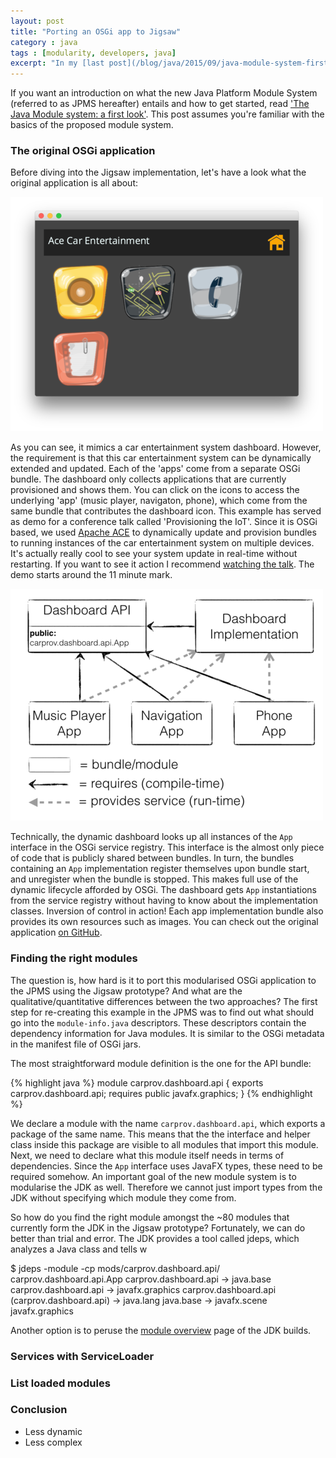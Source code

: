 ```yaml
---
layout: post
title: "Porting an OSGi app to Jigsaw" 
category : java 
tags : [modularity, developers, java]
excerpt: "In my [last post](/blog/java/2015/09/java-module-system-first-look) I introduced the new Java Module system with a small example. As of September, there is an implementation to play with (codename Jigsaw). After some introductory playing around, I did what any curious coder does: port a well-known (and not entirely trivial) codebase to the new shiny toy. In this case, I took a small dynamic dashboard based on OSGi and implemented it using the proposed Java Module System."
---
```


If you want an introduction on what the new Java Platform Module System (referred to as JPMS hereafter) entails and how to get started, read ['The Java Module system: a first look'](/blog/java/2015/09/java-module-system-first-look). 
This post assumes you're familiar with the basics of the proposed module system.

### The original OSGi application
Before diving into the Jigsaw implementation, let's have a look what the original application is all about:

![Carprov application](/pics/carprov.png)

As you can see, it mimics a car entertainment system dashboard. 
However, the requirement is that this car entertainment system can be dynamically extended and updated. 
Each of the 'apps' come from a separate OSGi bundle. 
The dashboard only collects applications that are currently provisioned and shows them. 
You can click on the icons to access the underlying 'app' (music player, navigaton, phone), which come from the same bundle that contributes the dashboard icon. 
This example has served as demo for a conference talk called 'Provisioning the IoT'. 
Since it is OSGi based, we used [Apache ACE](https://ace.apache.org) to dynamically update and provision bundles to running instances of the car entertainment system on multiple devices. 
It's actually really cool to see your system update in real-time without restarting. 
If you want to see it action I recommend [watching the talk](https://vimeo.com/126446916). 
The demo starts around the 11 minute mark.

![Carprov architecture](/pics/carprov-arch.png)

Technically, the dynamic dashboard looks up all instances of the ```App``` interface in the OSGi service registry. 
This interface is the almost only piece of code that is publicly shared between bundles. 
In turn, the bundles containing an ```App``` implementation register themselves upon bundle start, and unregister when the bundle is stopped. 
This makes full use of the dynamic lifecycle afforded by OSGi. 
The dashboard gets ```App``` instantiations from the service registry without having to know about the implementation classes. 
Inversion of control in action! 
Each app implementation bundle also provides its own resources such as images. 
You can check out the original application [on GitHub](https://github.com/sandermak/carprov).

### Finding the right modules
The question is, how hard is it to port this modularised OSGi application to the JPMS using the Jigsaw prototype? 
And what are the qualitative/quantitative differences between the two approaches? 
The first step for re-creating this example in the JPMS was to find out what should go into the ```module-info.java``` descriptors. 
These descriptors contain the dependency information for Java modules. 
It is similar to the OSGi metadata in the manifest file of OSGi jars.

The most straightforward module definition is the one for the API bundle:

{% highlight java %}
module carprov.dashboard.api {
   exports carprov.dashboard.api;
   requires public javafx.graphics;
}
{% endhighlight %}

We declare a module with the name ```carprov.dashboard.api```, which exports a package of the same name.
This means that the the interface and helper class inside this package are visible to all modules that import this module.
Next, we need to declare what this module itself needs in terms of dependencies.
Since the ```App``` interface uses JavaFX types, these need to be required somehow.
An important goal of the new module system is to modularise the JDK as well.
Therefore we cannot just import types from the JDK without specifying which module they come from.

So how do you find the right module amongst the ~80 modules that currently form the JDK in the Jigsaw prototype?
Fortunately, we can do better than trial and error.
The JDK provides a tool called jdeps, which analyzes a Java class and tells w

   $ jdeps -module -cp mods/carprov.dashboard.api/ carprov.dashboard.api.App
   carprov.dashboard.api -> java.base
   carprov.dashboard.api -> javafx.graphics
      carprov.dashboard.api (carprov.dashboard.api)
         -> java.lang                                          java.base
         -> javafx.scene                                       javafx.graphics

Another option is to peruse the [module overview]() page of the JDK builds.

### Services with ServiceLoader

### List loaded modules

### Conclusion
- Less dynamic
- Less complex

